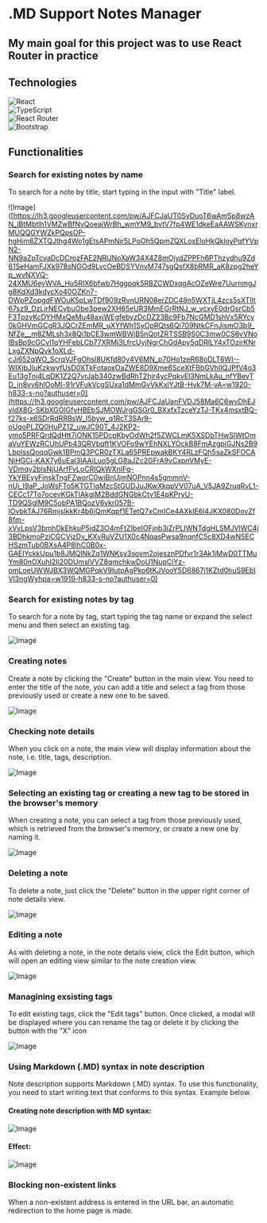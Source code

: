 # .MD Support Notes Manager

## My main goal for this project was to use React Router in practice

## Technologies
![React](https://img.shields.io/badge/React-20232A?style=for-the-badge&logo=react&logoColor=61DAFB)\
![TypeScript](https://img.shields.io/badge/TypeScript-007ACC?style=for-the-badge&logo=typescript&logoColor=white)\
![React Router](https://img.shields.io/badge/React_Router-CA4245?style=for-the-badge&logo=react-router&logoColor=white)\
![Bootstrap](https://img.shields.io/badge/Bootstrap-563D7C?style=for-the-badge&logo=bootstrap&logoColor=white)

## Functionalities
### Search for existing notes by name
To search for a note by title, start typing in the input with "Title" label.

![Image]([https://lh3.googleusercontent.com/pw/AJFCJaUT0SyDuoT6wAmSp8wzAN_lBtMbtlh1VMZwBfNvQoeajWrBh_wmYM9_bvtV7fp4WE1dkeEaAAWSKynxrMUQQGYWZkPQpsOP-hgHim6ZXTQJthg4Wo1gEtsAPmNir5LPoOh5QpmZQXLoxEloHkQkloyPqfYVpN2-NN9aZpTcvaDcDCrozFAE2NRUNoXaW34X4Z8mOjydZPPFh6PThzydhu9Zd61SeHamFJXk978sNGOd9LvcOeBDSYVnvM747sgQsfX8bRMR_aK8zpg2heYp_wvNXVQ-24XMU6eyWVA_Hu5RIX6bfwb7Hggpqk5RBZCWDxqgAcOZeWre7UurnmgJg8KdXd3kdycXo40OZKn7-DWpPZopgdFWOuK5pLwTDf909zRvnURN08erZDC48n5WXTjL4zcs5sXTlIt67sz9_DzLjrNECvbuObe3pew2XH65eUR3MmEGrRtNJ_w_vcxyE0drGsrCb5F3TpzvKcDYHMxQeMu48axjWEgfebyzDcDZ23Bc9Fb7NcGMD1shVx5RYcy0kGHVmGCgR3JQCrZEmMR_uXYfWh1SyOpRQts6Qi709NtkCFnJismO3b9_NfZe__m8ZMLsh3x8Qi1bCE3wmWBWjB5nQotZRTSSB9S0C3mw0CS6vVNolBsBp9cGCvl1qYHFebLCb77XRMj3LfrcUyjNgrChGdApy5qDRlLY4xTOzirKNrLxgZXNpQvk1oXLd-cJi652qWO_ScrqVJFgOhsI8UKfd80y4V6MN_p70Ho1zeR68oDLT6WI--WIXjbJIuKzkwyfUsD0XTkFotaoxOaZWE8D9Xme6SceXtFBbGVhIIQJPfV4o3Eu13gTnj4LqDK1Z2Q7vrJab340zwBdRhT2hjr4ycPqkvEl3NmLkAu_nfYBevTD_jn8vv6hlOoMl-91rVFukVcgSUxa1dMmGvVkKxlYJtB-Hvk7M-vA=w1920-h833-s-no?authuser=0](https://lh3.googleusercontent.com/pw/AJFCJaUanFVDJ58Ma6C6wvDhEJvIdX8G-SKbXGOlGfvHBEbSJMOWJrgGSGr0_BXxfxTzceYzTJ-TKx4msxtBQ-f27ks-x6SDrRdRRBsW_I5byw_q1RcT3SAr9-oUqoPLZQ0HuPZ12_uwJC90T_4J2KP2-ymo5PRFQrdQdHtt7jONK15PDcpKbyOdWh2f5ZWCLmK5XSDbTHwSlWtOmaVuYEWzRCUhUPb43QRVbqft1KVOFo9wYEhNXLYOckB8FmAzgpiGJNs2B9LbplssQoqqGwk1BPmQ3PCR0zTXLa65PREpwakBKY4RLzFQh5saZkSFOCANiHGCi-KAX7y6uEaI3IAAiLuo5gLG8aJZc2GFrA9vCxpnVMyE-VDmqy2bIsNjUArfFvLoCRIQkWXnIFq-YkYBEyyFinskTngFZworC0wiBnUjmNOPnn4s5gmmnV-nUj_I9aP_JoWsFTo5KTGTIqMzcStGUDJuJKwXkqpVV07uA_V5JA9ZruqRvL1-CECc17To7ocevKGkTIAkgiM2BddGNGbkCtv1E4pKPryU-TD9QSglM9C5obPA1BQozV6vkr057B-IOvbkTAJ76RmjslkkKr4b6jQmKqpf1ETetQ7xCmICe4AXkIE6l4JKX080DovZf8fm-xVvLpsV3bmhDkEhkuP5jdZ3O4mFtZIbeIOFjnb3iZrPLIWNTdgHLSMJVlWC4j3BDhkmoPziCGCVjzDv_KXyRuVZU1X0c4NqasPwsa9nqnfC5c8XD4wN5ECHSzmTub0BXsA4P8lhC0B0x-GAEIYckkUpu1b8JMQlNkZq1WNKsy3sovm2ojesznPDfvr1r3Ak1jMwD0TTMuYm80nOXuhI2Ii20DUmslVVZ8qmchkwDoU1NupCiYz-omLoeUWWJBX3WQMGPqkV9IutpAgPko6tKJVooY5D6867j1KZtd0huS9EbIVl3ngWyhpa=w1919-h833-s-no?authuser=0)

### Search for existing notes by tag
To search for a note by tag, start typing the tag name or expand the select menu and then select an existing tag.

![Image](https://lh3.googleusercontent.com/pw/AJFCJaWmSPqTuVfiI8Te8JyxYuRZLx4mxMY01Tc3BQtIz_0VlOrswYVPp0Z-SwBCK4Q900StneMNgZwsLzvjf8U-PoEb_K-PaLafBgcu_bUspx_vAQv2IfEbtB1VaN3ClPEWDfxfWax-PiyOtn9zAygaqScFt8HvP3ToCD1MJpbLGrYqOuqhel9Vcq3dsXmskv8qGV90_2_OvdRbm0k_7TUTD85YuGDRzCvSXfTYnGaFIeBc5JYMToZWuwOk4iJXMvNsVx7CLzlj9Oy2lNFl-axJj0SAFkJE64B9n3jxsNjfSJJpK4_vY_F6ChOLFJn92mlATUVDmk9Ww9T_RNw45Q06l8nBVmUzQnUTVntVSDkFtkTWyyhkZqfaHI-cb-iFNKSjUq2fn4BmxGIPEQFVWdsDo8a6_WclpNfteKsk4NPY1bQKOuRRtbesrsb56Hjjuz28Oo8f0BM9gGV7PrETRCsE1b_GRvak-Fm8X3xe8a2pzUaBGq09m_KY-p-lu5jlHPrBoOd9tYsFi4MaONwHdCoYVb0zon-XIqIiY_1fImO5RqQ5EMxCF0XJIqpxC8YHx5rI7RW7sY0dhI-j6E75Ei0sTztiNRbpDPw-UZFW_J2O5Xts1Xv8M3kjET4hS3-P_QyiQiisY7ohlh1Afn02d6kFbiR0OPkc4Kee_elkjlkMBAmnasspafGcldXVIawKornD4_J96kN3ulGU24m7c4gZEqNGyti5wfG9YYeDcD-r24BGlKo0zdczZ5g5n0nXDBdbrBmke8vWi2_SsJ7Dql_Ul1ZpDiYmL_NSxF6gwftgGEdQocR6WUH4jfybZRxiH8zeImZwUrTxapLdy4rSy5oBrqcf_60KG7f-IJkI8RmG4-NjI8MBtb51wz-WySpBHJYoYRGgACTyZufxa5sopvynxOrxvfGqT_QttXLwZiqV3p_VTvuyWKu-opfiYBD9=w1919-h891-s-no?authuser=0)

### Creating notes
Create a note by clicking the "Create" button in the main view. You need to enter the title of the note, you can add a title and select a tag from those previously used or create a new one to be saved.

![Image](https://lh3.googleusercontent.com/pw/AJFCJaXcENp5RA5DjpWJIw0rV15SHaqvJYJ3Thx5yQ84eW3qJ32pKqrOiwunIZFLPfIsH-JmCiMOqp8tXZRU1zq_h4IhLXWc-M0WS4MeuByyG8GG6c9IzBU6wEauIdyh5MQxuaglNCkUHZIDZmMOVdI46hYjZrZp4LnoZf-Jnq47RkdN8U30_uhjwPuMAB_TlYq5zxkxBKngAt-gQ9O6BxooFxuj0n_lMXZlt3CMmH5mWUja05StH5jjdactUD3HE27Lpr5Ri_fEcX87Ks94_tqeByoFuI8-SozycAEofBt0M7IP-oXOfGpE9TdYXFcQjdkCSMY_KWc29DOWm92hC6NctDlFn0nvv7f9lnzqGvFIkST8pbmxorAO6vj4j7qQK6O6w-1wuZOvR5SBXkDdd3cvQkpQW705Dt9ll-wUTu0ZLl_NUYz_YIEQjj0XAgRaRba8bphJ5kdxpvNjiLJJ8EfrQR0YoDIjDJUXxxNC8AueAE94ZsqGr_uJvyvrTILI6TR3CbZtBuoafkXlZiKzKEL5n75TpsSY9e4uhqZ2E-H7bqEF4hRB2B0WZjNxcfSnUMocD4QJO7LQ_Xs6IYX7crvIDD5w5BWIT-aIIvjb-m3bEFb5PexKytRQlGyWJhYoQ9Pu-S18xRk4dcrn3wChySXLlNy0VZdLoZKyu8QpKC8lCe7XRQTb1FyWMebwCZ0iKMwirlvez9vfLZq0fJISk4aJTxv_sW_5ZAbvzzvQOCU9_Htxr4sLjXza1GvSSafj6o7HThA4anApQzMfwsARGnLCnyXFjAEPBDfque-2Pbv0C3K_wwZfvdX1wxs6YgikLHNb0-RLWt7STwt7utnBGHtishAor1pPpAnLoJs1LkXVFwjLLcD6HZonxLEHpFnrVe0bF57QjoInpDVKMwNkhyIcurF-a6BOeTuQ2UifJlpM_h4C25tiQMliTY36eY5d=w1914-h806-s-no?authuser=0)

### Checking note details
When you click on a note, the main view will display information about the note, i.e. title, tags, description.

![Image](https://lh3.googleusercontent.com/pw/AJFCJaVMYXxT0Q5QkYaJsqgxKmeF2b-6hTkbfeAJ88gg6-pMT2etfV9AiFygPHGRyHcLwMva1DrvP8Qcbe9TN_TooUf7sGI8_-YAhatPBKilDn1jq-fE_JewdWjBVTFtf6pserO_rcPtEYoGw3-q8yOexwcHOkTR97H1poKQHSIz9brqbTvd4mYwALuGqXFdF_yKhR0LqFlcLqx0xgyhR41dgp8QJkjcLhDTRU1t13TzNNLo-byF5Samg1BnVl2qTM0ovMFH3AHIHVhX5h68yMINfZr06gy2sboLXNHH-L59nr2JEyQTpcr5NM5iRIorA7GZoOnf3TKksOYMyIZJDCfVC1Z8JiIZ7t2UYEiQevA1ZqP9Xr7SOdrBEqTFUdglKCD6YHHWBzyFtlkSOCEgxv3anKbpkVepyBHCQZCC12t5Euu-D3oayNjyufhp9E25gBibHgYiAJspLhZb9DZS4gaIe4waQ5ow059SEuUHNMGswBDEN1DdH6G-iBWx_t0M6NmWxEZK5ct7k21bbYsmMH7rU_hwlzHMcskDMHJXqXv94vx-3NTuG1X3lPfdPW5eL3NPsu_VD-09NGpCpk9XCZX_9kBNa7ebNdnG_JjLXH8wNrmulE4kYRTOSJDi37INNtmT2vz6lIosLVOGUg0WXFTSONLiok2LFRlkOINbN2_VLxrDXboNRe0-kL2fpXH0sj9NYgzfgTtPfIjZn6P_JZCN8MZYfH0Y1vyETQ642GQYU3aFQDYdYDXEC9lRVO9uhi02mpwk_EZey4JgMRSsQDJdl4JZBWWBPzD_Xtw4FqOlgFCZprXVS-yu1AwRvF-GBUIUSQ03l7AdhvgnitKiS6IK_PNCv6o_1ILhBqqy-ag2X1jrwKagZkCf5WrTt5c1WFQMGn0V_agww8tu6uApoteVFSQMrgXxowwYydIG1SkoXwEbe3kxOIQvHytWjImd=w1920-h828-s-no?authuser=0)

### Selecting an existing tag or creating a new tag to be stored in the browser's memory
When creating a note, you can select a tag from those previously used, which is retrieved from the browser's memory, or create a new one by naming it.

![Image](https://lh3.googleusercontent.com/pw/AJFCJaU_JTc-edHhPWHMcHJp8gSH8kmSBscpjiGJwlp2Vy-KarXcuva5HBMxedL7C16uLJ3YUk8txj3t8s7S9LfK9VKvUo2gztzhygayA6QmYXAf8FaiX4s0T27J3irIzbQsYzJOtpXlhBt2riMGlFndh4u_VfNvZiqvSeuZleD6DtAUnWg-ZdxSwFPDbad90Lk6YAsyh1umHjKy2WuFMm0vJkgpw-VDCZ7tNV8aRvqMm33TdjUuix0PBh85UtxpW5hvDTtkHZXAzOe90AF2SB0QhcufGDiGHZIQB-PJK1w1f_7p4XTSgZVNv66BKqlD3B4ThCMGRNhFKPn7_CfHrFKUsh7vohwzSdi5SQp9zHAUnx1H7k91ynmjjAPvk0XvoNm_SknzH65z1yUYWb3WndRvzlLdPEs854fpcv05MCruBiKa16rkahObqG_qAoPJxlp3IjDtbu0XKaummmuDdBubr_NcWtCdL5v8xDCUY3bO33ghLycM0uE4PCCmB5G0HftZft5Ze5AcsM40kSAQTSwtd_sCYxqK1IBiG-pd8IEhxCJNeEPGxGPEqRm5jWuCX6wr2xn4It63GM4RCw55u2OL00NziBeRk0D4SMMGb3C5AS2Y3BCgRTe-NTO9aU5SJWMjVJchG97eAu7vttMoajYlTXZ6ehEa34zYM0OC9wvOBRM4ge90lFXi1hh880NXwCV4efZiw0Zj55W2AI4qKSf5Hm4Uqf4ggDv51ZT6H1R2_rjy79SLKXxdmkq4jMYQiQC9Cq1u1tx3vKk8HpbMlA4wGevseRUYIO-rU5K7QQuqQYWt952Mj4HIeW_ZkjZq_xpNqTjo4I-pwrKkMdinNKNBRLlOf8VzFKyhkwsaun8efNq2YJ5-SU32cjwArlrLY3lVegOkro2dt8ETwpFB0WfhpN_WYneXwkl3XGoicltbb0SVFxQxuBP24Rr11wSR=w1918-h889-s-no?authuser=0)

### Deleting a note
To delete a note, just click the "Delete" button in the upper right corner of note details view.

![Image](https://lh3.googleusercontent.com/pw/AJFCJaX4PYf431Wrs8fJtZ_L0nR_1DY8NJIFhbtWcCJha58xZBGPjn0agsOJpqcEUrmXG8fUolQjx5NP2CyYysc2zpIJAz-YWyj0T_5StOzYQNNdvrkc3WY5hNcp6K3NLWrOF28_q8a_QCYYoiMpSVfpYSLrtIkF5J1VuUzwomxhWBr0TyFRaGMHY0YhStZD6NMaSOCrwojKIQIc3bRgtIRCP6gqjBpLU_NIqY-EQ6sFWJQzydvEFddvC0fehDF1-OTsfIgHDD9hNaZBiNpXCkX9eSm4V6A4tb27IG_K4aNsb06V85FeTeGKDxMuDTI2XisF7V96u2YIrrkfveMXGNUPbLfVh5FP2W_q8UjeQWTbOMJr_qseuzJUkC6C7d_TTPKMin2jgsLR0GenYJxAKGi-zeW1707tRxYMJEpzv2qqLKj1KjRHHwF_US1yL-81I_SkgNF2rwFkjh0tD6sy8yBOEbx3bO1tMNHnro5WoRfgSwyh9hsmYGnj6gf7wt8nve0UPw3czCsXrOKtms1k6nJCtJPwEPquDkxv9WliJ4jZoerjSYofYYBgKJn6GV5Jscl_7TMEvPqfl9NZiDGa6vUtiuZY6oE-2ypKcSixsEElxosx7xSe99MBHiST3pWFBnxzG0l26Qqg8PgoA2iIonSlnL7sDeCO-Gc9VjaJ11dCWTQhqxLhirKbRZFj2MJcnj-CtgZ8WJ1owAVR2Q_sEY4UTaEpY1MrM54N2QiY8MvOhbyeBZxS5sSDvMZdtIyovdMITcNB28yqK7yqkyzQ5h7LxE-X7cNeY-CxhefhUo4KZuRMh8rviuxqSELAm4CKn0WVg2shVt-zFrvYdFwpRwznCxbmOppYGnUQUb8u6vTUR3IspmmbAssCUsBowObMRjC1VwKpAWZ_JAO2V8_CP7QxmyXuOxrB65KYYIubQMaF66lv-XJYj8F_mSJf5xkj=w1919-h842-s-no?authuser=0)

### Editing a note
As with deleting a note, in the note details view, click the Edit button, which will open an editing view similar to the note creation view.

![Image](https://lh3.googleusercontent.com/pw/AJFCJaWMTXTds-X9Hfl0I34wzabJLQEw7rZyN9KNTZjuEqR_NbrBeY8ggvK13d89AE9Ljct9rFWnCyIwPFpALJIR3VAXZ_0QEnrwVmUmGvOgsdU7srZ4YAl-m74o_WYNx7HoR5isK9mpi-0OgXdtlnVzV45pDSk5C1Zz4-xypyNl0xJCRMneakLrB4UVpIuv0E1xG_pVjc2RpQyZElR75Hfe2iJGIr5Ht1WeYJgl3Gl4Le84wVUG43KVfMMl_yx_c1G6a5LRBbMQOATVfQ_h3gNrATiCxGasWerFXP1qT_K3Con0rM9GWWWXPdHBN0dyoJRS9a7AzdIEQu5E_Zq0R5iu-VplMsO2TIuE8GJ3o1mdqRh5FdCzopNhJbm0btMUM6xKFv5g_019O0kgMI4qMSqkbAivnHOk24d31xIBpCchYIOBFl_x2ho5eWKOJGI95n8qlm3NjTj-KATpa3ori1i4JPlPednyPysiJevw3ePn-sF2Z-48XrozVUOrcJAzsWWUyMzz_wZS3otAhIJo_xAxWQbOL5Ma-qejXZlZgd62z9GOPmlHim_M7QVc_JU9xkoJWZacd_baz7KucI-5XAhsycaUrb-ueDG2zY_I0L1bOFoc2RNHbhukFhHkjR0WKvHCghq6A40GqyP2ym-AgV9fKzA8kJuBZ442aKoYyMoLxxiOM0a3sKM0Z_IOIIHSLP_3lhYkcbT_pKq9_OPJU749-vtZ7OVQozDVh6-K51GxTa8rtw3lKOBea21Ludv7iPRurUA3X7adEBq7KYr89OmjMUZIzBEH8jr1qokjvwgqvCQK98ge-QO9latpAfMsA-HnJFDK6ozN0fGe2EXxXI1oXAggZ2nmLdP73vCiki4iJo24lfRheFBgJ0ANB0Q5gtsoCm1RYajQdlJqG5OYLw_Uu6Sy2wN-v9BMLzia7a-coXUrMHv8n-a2NO2e8cjf=w718-h315-no?authuser=0)

### Managining exsisting tags
To edit existing tags, click the "Edit tags" button. Once clicked, a modal will be displayed where you can rename the tag or delete it by clicking the button with the "X" icon

![Image](https://lh3.googleusercontent.com/pw/AJFCJaXSSjIbZygMagaY2lbyHFF-EXBZV6E6czECsWOyppTDfAZIk2QNC9ti6QKU4z4hqrJ8km7gwnxFQwxsBT7h7dxhzzmYSMcTl39vxn6psTXCfOi-5K6sn64lng9A3sNUgFb1TNk-TfOuRiSleBvCc5W-i2xpUN1jlsZoyy21q9SHaIQ2wSq8JPPX9wFdQ3fMEKyb__2hhgRQNcLa995le7toFGkOjeIhJYI80kcNBlN9ghtJnOUydmby3VW8GuLAGKrTjjhYCKCmIcV-GA59lOSg1eGzNIo5JjvszNzRfLBm8pBhB9gU3Zf6jJKMzc6Y-BCIIez5yW-_i1SqchmjcZKp6g5W-zZ69795HupsgA49dCc7R77y9XztZfrruw3oMglgDzyyeUuzUuPpX-I1B1zuZtb8s5mGffBi1vUvk6rbl0qBep-AolHmiupKLj2SkCVj9t8sXI0CSxlfn6jNT4N34HDx9odu_NjHm1FadbEAs7KX-nrGRElYeaAzvFzOvmvFA6kNtHyz1SnzZGSwd5er7BaDaqIsymOcOk2oNyCtR6akHrG4_qRIR9u85d1569kr3qnt241WN9f7SPabpFF6d507C5VhE6nAv0Ua-fMtHiUhyjreF1xbIGhECSGD6vIyubJkqmXgqT32p2X8JMie_YyfB2-lcfqO3Xg1N5bKV5HcgDwZi_P6cIgxpQ0ccc2rebaqxT2LnQkkK2OSaTaEw7ZqIOFZ3_dySKJhCCll8DOGRIfjSX-E-S6PCgRQvPJ2O3auRHZ-BdEc0j9Rflr6KMK6PP9rD7ucSMQyHKwf442i9LSPQN7JKZuN8yeYsxpia_U46pmIjNpr2wFe20IJqCcZnSkwhs2vIbmmKmSk3kBOdNCqVRAMpWMPulBf0xArf0jUwctN95c4_daALq421NVyEbKH_8W04D3ZFoBR1RMDeYc7uAEi-tBE=w1918-h885-s-no?authuser=0)

### Using Markdown (.MD) syntax in note description
Note description supports Markdown (.MD) syntax. To use this functionality, you need to start writing text that conforms to this syntax. Example below.

#### Creating note description with MD syntax:
![Image](https://lh3.googleusercontent.com/pw/AJFCJaXh3n91OVUeRXqOibIYfrgTX6iuH5pgJHh1g4rzT_hxs8MIQiNl9nYmj0tDqq1O21Phj6fmKofhcpqc8G-b-QNpnOAtWunGv4q8NO2ucJatLfM2JLa_zZb-Aqb2RdtpDai7JlOm5DsgMquFBUqK7RGvMMMrZ5CgqD0ZpV6PCg9Na5tRTULmDU-pMSRSe24Wep28Wu1M3qDuvlTT-OP1hlrByx-x0xM7Qvhf8LxX-yJ4rBWfJ0OmOzcvmvLQApwPOB_GN_4BnKoMNZEmjWU5_VM48EEmrfBRx8L7KjwsCPwK_igGiY-DJ-rjQkOfOQynQGTSGgQvboPRBKzheap9-mRXvtwOo0l2pSVt_JiGRmHhH3lG4WEPlXbAKsMYDSWePdJsCeroVTlYH8wPPzvnSvG7BMprm6JeL_VeGidEoErYKqFbdzDY83A3rbAgMqE8krUYdAQQRA8e9VPLBDfBpT71H1IwjnN5KXKu2eMIDEFjj1s4pMkixi8MCPfJFhyFDlkJn1_Hpzn8PlofbXlFzcKj6yNSshZICymeJJfOG1OsBksnzaa55JMoI1-xCla6y3XZTyNTKzJEd1W4bitnDsqjKb5Ng54Zi52cfEJGdOdFD_zZq0vrcb8ZXUE7ajTXzFFpk0StMe1jJE3_CidbXkAtIoCL2Z7G2T7D1CocPpZ33VaPupAdCdoHNrjydXjfzMin6lWrEiSow6ReHRULXhs_V00TEfH8md11KEBX60slVGVABlXUdnxMWJtKaH_KIv6YhfyLxRwdyOs3vyvGB6kejWiM12BDEtTXsnAGeYCZTB7uJan6SMDxvkXkH6WxgHU7c8PrL8hIqx8GNa_4Gt9GAISUrO1V-C4GE_5JKZCxPZuCcX79tHwSE0V5vfYWuUXIv0hs9KnU4LQYWPJ8pZ_dlnd4K6FarqLnz77DX7nCDqCT5SF1EAZaiV1b=w1912-h830-s-no?authuser=0)

#### Effect:
![Image](https://lh3.googleusercontent.com/pw/AJFCJaW8IBCGgkjCbs9ZGP1C8l62OQcf4PQ_Ak2y0RxdAMX06rWF4Mi51CgtB9de0PCyAU1DqF0t5yx5k2Z3MrfWhGPt6PVAU7eFWU_unp6vC4U-x2lCz2HVBdUKtLWEDt03vgi0JxHNdVkntbaYvuQtB5z1cOveiafKz8_h6l45dPFXq6yU5BCB8RGfaGIJH2vXjXXmPil-OTCdk-xJf8ZkS4FpgPd4nPYfZZOpjdmYb8nJMn8Hcr62m_X0fGruhACwzhrchMvTxLcFLvm1drO5pOA73hyBfy_DVO-nZ7Ue4XJHpRy_V7DCuI1QswVwdLImFJynJ15S3JLsWOwLJsyPKfM7IJK5ys0B76d_Ootu9LI-hKHa8SmE8ITmA44K3I95OlGHndv5BIUD3CqPuVme0PkqW5KbdlYSqpWHg82rnk2fHUL8hUOMkESMMZ6atGfUFxgX9TdQTj_0A-xGwhzTqafTrbJi6wi9SNTyoy32Y0n8aikdAO9Z-KyDJLxho19gyt9TJ1lgTP6fhBVWDRfRY9i4hmeFh8KbtfCiJ2VNJmgecNnkOEPa-rYNq3ZQNKJpT0JG6i5z-NlLYSDNzW2pZgteNkpuf-mihVWCdMAUGlnBtZ0rttJPmaTvLu6qVSggymeViJ8caAP6RbVBMvKuxvlJh-LJTP1G9ga4ITQUiCnCbjxzgCIqt-KTvgU-H3qeNAxZRKT8uVpeTG51fGCL5AUu2P5Mb54Us8uvSn4dT6VOSERM6e4GkM8ym05n9Z5P-u4ouX_VarOMdrHaIT4cvqj1mjUbvg2RdY3nHhaMRtZIQ1UDoqzmLYqe4pKBZQiO0t3SXThszO9KZAhhHWUpGwAuoBfEnUDfh9jjgYnqSvoNe7Iq4TKXOww07gaLbmfQzS4DQafdJs9-hY1p3WJVnXKLeZIiDB2Z5aLml0QuRZp8f2ajDsqTv0L1eYW-=w1916-h883-s-no?authuser=0)




### Blocking non-existent links
When a non-existent address is entered in the URL bar, an automatic redirection to the home page is made.

